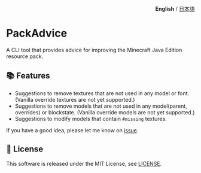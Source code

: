 <p align="right"><b>English</b> / <a href="README.ja.md">日本語</a> </p>

# PackAdvice

A CLI tool that provides advice for improving the Minecraft Java Edition resource pack.

## 📚 Features

- Suggestions to remove textures that are not used in any model or font. (Vanilla override textures are not yet supported.)
- Suggestions to remove models that are not used in any model(parent, overrides) or blockstate. (Vanilla override models are not yet supported.)
- Suggestions to modify models that contain `#missing` textures.

If you have a good idea, please let me know on [issue](https://github.com/PackAdvice/PackAdvice/issues/new?template=new-feature.md).

## 💼 License

This software is released under the MIT License, see [LICENSE](LICENSE).
